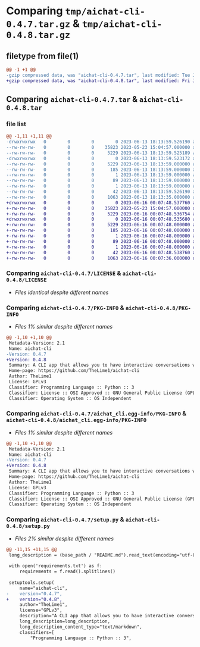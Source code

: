 # Comparing `tmp/aichat-cli-0.4.7.tar.gz` & `tmp/aichat-cli-0.4.8.tar.gz`

## filetype from file(1)

```diff
@@ -1 +1 @@
-gzip compressed data, was "aichat-cli-0.4.7.tar", last modified: Tue Jun 13 18:13:59 2023, max compression
+gzip compressed data, was "aichat-cli-0.4.8.tar", last modified: Fri Jun 16 00:07:48 2023, max compression
```

## Comparing `aichat-cli-0.4.7.tar` & `aichat-cli-0.4.8.tar`

### file list

```diff
@@ -1,11 +1,11 @@
-drwxrwxrwx   0        0        0        0 2023-06-13 18:13:59.526190 aichat-cli-0.4.7/
--rw-rw-rw-   0        0        0    35823 2023-05-23 15:04:57.000000 aichat-cli-0.4.7/LICENSE
--rw-rw-rw-   0        0        0     5229 2023-06-13 18:13:59.525189 aichat-cli-0.4.7/PKG-INFO
-drwxrwxrwx   0        0        0        0 2023-06-13 18:13:59.523172 aichat-cli-0.4.7/aichat_cli.egg-info/
--rw-rw-rw-   0        0        0     5229 2023-06-13 18:13:59.000000 aichat-cli-0.4.7/aichat_cli.egg-info/PKG-INFO
--rw-rw-rw-   0        0        0      185 2023-06-13 18:13:59.000000 aichat-cli-0.4.7/aichat_cli.egg-info/SOURCES.txt
--rw-rw-rw-   0        0        0        1 2023-06-13 18:13:59.000000 aichat-cli-0.4.7/aichat_cli.egg-info/dependency_links.txt
--rw-rw-rw-   0        0        0       89 2023-06-13 18:13:59.000000 aichat-cli-0.4.7/aichat_cli.egg-info/requires.txt
--rw-rw-rw-   0        0        0        1 2023-06-13 18:13:59.000000 aichat-cli-0.4.7/aichat_cli.egg-info/top_level.txt
--rw-rw-rw-   0        0        0       42 2023-06-13 18:13:59.526190 aichat-cli-0.4.7/setup.cfg
--rw-rw-rw-   0        0        0     1063 2023-06-13 18:13:35.000000 aichat-cli-0.4.7/setup.py
+drwxrwxrwx   0        0        0        0 2023-06-16 00:07:48.537760 aichat-cli-0.4.8/
+-rw-rw-rw-   0        0        0    35823 2023-05-23 15:04:57.000000 aichat-cli-0.4.8/LICENSE
+-rw-rw-rw-   0        0        0     5229 2023-06-16 00:07:48.536754 aichat-cli-0.4.8/PKG-INFO
+drwxrwxrwx   0        0        0        0 2023-06-16 00:07:48.535680 aichat-cli-0.4.8/aichat_cli.egg-info/
+-rw-rw-rw-   0        0        0     5229 2023-06-16 00:07:48.000000 aichat-cli-0.4.8/aichat_cli.egg-info/PKG-INFO
+-rw-rw-rw-   0        0        0      185 2023-06-16 00:07:48.000000 aichat-cli-0.4.8/aichat_cli.egg-info/SOURCES.txt
+-rw-rw-rw-   0        0        0        1 2023-06-16 00:07:48.000000 aichat-cli-0.4.8/aichat_cli.egg-info/dependency_links.txt
+-rw-rw-rw-   0        0        0       89 2023-06-16 00:07:48.000000 aichat-cli-0.4.8/aichat_cli.egg-info/requires.txt
+-rw-rw-rw-   0        0        0        1 2023-06-16 00:07:48.000000 aichat-cli-0.4.8/aichat_cli.egg-info/top_level.txt
+-rw-rw-rw-   0        0        0       42 2023-06-16 00:07:48.538760 aichat-cli-0.4.8/setup.cfg
+-rw-rw-rw-   0        0        0     1063 2023-06-16 00:07:36.000000 aichat-cli-0.4.8/setup.py
```

### Comparing `aichat-cli-0.4.7/LICENSE` & `aichat-cli-0.4.8/LICENSE`

 * *Files identical despite different names*

### Comparing `aichat-cli-0.4.7/PKG-INFO` & `aichat-cli-0.4.8/PKG-INFO`

 * *Files 1% similar despite different names*

```diff
@@ -1,10 +1,10 @@
 Metadata-Version: 2.1
 Name: aichat-cli
-Version: 0.4.7
+Version: 0.4.8
 Summary: A CLI app that allows you to have interactive conversations with different AI bots
 Home-page: https://github.com/TheLime1/aichat-cli
 Author: TheLime1
 License: GPLv3
 Classifier: Programming Language :: Python :: 3
 Classifier: License :: OSI Approved :: GNU General Public License (GPL)
 Classifier: Operating System :: OS Independent
```

### Comparing `aichat-cli-0.4.7/aichat_cli.egg-info/PKG-INFO` & `aichat-cli-0.4.8/aichat_cli.egg-info/PKG-INFO`

 * *Files 1% similar despite different names*

```diff
@@ -1,10 +1,10 @@
 Metadata-Version: 2.1
 Name: aichat-cli
-Version: 0.4.7
+Version: 0.4.8
 Summary: A CLI app that allows you to have interactive conversations with different AI bots
 Home-page: https://github.com/TheLime1/aichat-cli
 Author: TheLime1
 License: GPLv3
 Classifier: Programming Language :: Python :: 3
 Classifier: License :: OSI Approved :: GNU General Public License (GPL)
 Classifier: Operating System :: OS Independent
```

### Comparing `aichat-cli-0.4.7/setup.py` & `aichat-cli-0.4.8/setup.py`

 * *Files 2% similar despite different names*

```diff
@@ -11,15 +11,15 @@
 long_description = (base_path / "README.md").read_text(encoding="utf-8")
 
 with open('requirements.txt') as f:
     requirements = f.read().splitlines()
 
 setuptools.setup(
     name="aichat-cli",
-    version="0.4.7",
+    version="0.4.8",
     author="TheLime1",
     license="GPLv3",
     description="A CLI app that allows you to have interactive conversations with different AI bots",
     long_description=long_description,
     long_description_content_type="text/markdown",
     classifiers=[
         "Programming Language :: Python :: 3",
```

